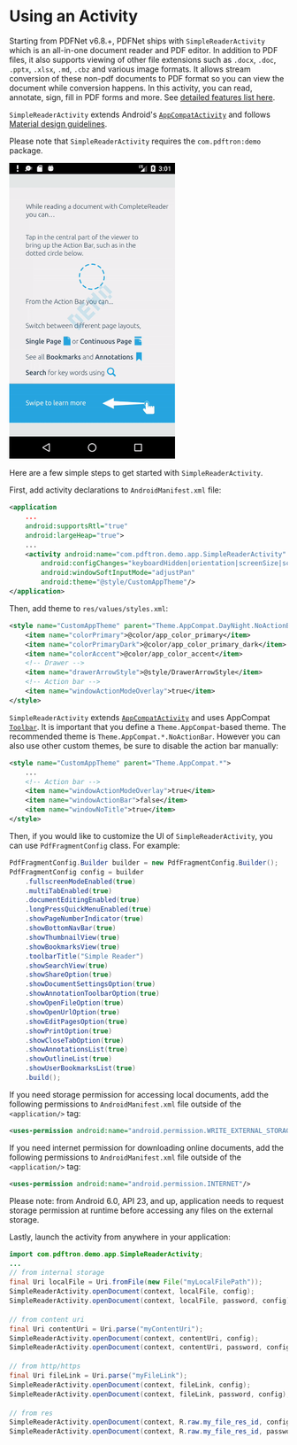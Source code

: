 # Using an Activity

Starting from PDFNet v6.8.+, PDFNet ships with `SimpleReaderActivity` which is an all-in-one document reader and PDF editor. In addition to PDF files, it also supports viewing of other file extensions such as `.docx`, `.doc`, `.pptx`, `.xlsx`, `.md`, `.cbz` and various image formats. It allows stream conversion of these non-pdf documents to PDF format so you can view the document while conversion happens. In this activity, you can read, annotate, sign, fill in PDF forms and more. See [detailed features list here](/android/guides/getting-started#completereader-app).

`SimpleReaderActivity` extends Android's [`AppCompatActivity`](https://developer.android.com/reference/android/support/v7/app/AppCompatActivity.html) and follows [Material design guidelines](https://material.io/guidelines/).

Please note that `SimpleReaderActivity` requires the `com.pdftron:demo` package.

<img alt='Host Fragment' src ="https://raw.githubusercontent.com/sgong-pdftron/stranger-docs/master/android/guides/getting-started/gif/host-fragment.gif" width='300'/>

Here are a few simple steps to get started with `SimpleReaderActivity`.

First, add activity declarations to `AndroidManifest.xml` file:

```xml
<application
    ...
    android:supportsRtl="true"
    android:largeHeap="true">
    ...
    <activity android:name="com.pdftron.demo.app.SimpleReaderActivity"
        android:configChanges="keyboardHidden|orientation|screenSize|screenLayout|smallestScreenSize"
        android:windowSoftInputMode="adjustPan"
        android:theme="@style/CustomAppTheme"/>
</application>
```

Then, add theme to `res/values/styles.xml`:

```xml
<style name="CustomAppTheme" parent="Theme.AppCompat.DayNight.NoActionBar">
    <item name="colorPrimary">@color/app_color_primary</item>
    <item name="colorPrimaryDark">@color/app_color_primary_dark</item>
    <item name="colorAccent">@color/app_color_accent</item>
    <!-- Drawer -->
    <item name="drawerArrowStyle">@style/DrawerArrowStyle</item>
    <!-- Action bar -->
    <item name="windowActionModeOverlay">true</item>
</style>
```

`SimpleReaderActivity` extends [`AppCompatActivity`](https://developer.android.com/reference/android/support/v7/app/AppCompatActivity.html) and uses AppCompat [`Toolbar`](https://developer.android.com/reference/android/support/v7/widget/Toolbar.html). It is important that you define a `Theme.AppCompat`-based theme. The recommended theme is `Theme.AppCompat.*.NoActionBar`. However you can also use other custom themes, be sure to disable the action bar manually:

```xml
<style name="CustomAppTheme" parent="Theme.AppCompat.*">
    ...
    <!-- Action bar -->
    <item name="windowActionModeOverlay">true</item>
    <item name="windowActionBar">false</item>
    <item name="windowNoTitle">true</item>
</style>
```

Then, if you would like to customize the UI of `SimpleReaderActivity`, you can use `PdfFragmentConfig` class. For example:

```java
PdfFragmentConfig.Builder builder = new PdfFragmentConfig.Builder();
PdfFragmentConfig config = builder
    .fullscreenModeEnabled(true)
    .multiTabEnabled(true)
    .documentEditingEnabled(true)
    .longPressQuickMenuEnabled(true)
    .showPageNumberIndicator(true)
    .showBottomNavBar(true)
    .showThumbnailView(true)
    .showBookmarksView(true)
    .toolbarTitle("Simple Reader")
    .showSearchView(true)
    .showShareOption(true)
    .showDocumentSettingsOption(true)
    .showAnnotationToolbarOption(true)
    .showOpenFileOption(true)
    .showOpenUrlOption(true)
    .showEditPagesOption(true)
    .showPrintOption(true)
    .showCloseTabOption(true)
    .showAnnotationsList(true)
    .showOutlineList(true)
    .showUserBookmarksList(true)
    .build();
```

If you need storage permission for accessing local documents, add the following permissions to `AndroidManifest.xml` file outside of the `<application/>` tag:

```xml
<uses-permission android:name="android.permission.WRITE_EXTERNAL_STORAGE" />
```

If you need internet permission for downloading online documents, add the following permissions to `AndroidManifest.xml` file outside of the `<application/>` tag:

```xml
<uses-permission android:name="android.permission.INTERNET"/>
```
<p class='warning'>
Please note: from Android 6.0, API 23, and up, application needs to request storage permission at runtime before accessing any files on the external storage.
</p>

Lastly, launch the activity from anywhere in your application:

```java
import com.pdftron.demo.app.SimpleReaderActivity;
...
// from internal storage
final Uri localFile = Uri.fromFile(new File("myLocalFilePath"));
SimpleReaderActivity.openDocument(context, localFile, config);
SimpleReaderActivity.openDocument(context, localFile, password, config);

// from content uri
final Uri contentUri = Uri.parse("myContentUri");
SimpleReaderActivity.openDocument(context, contentUri, config);
SimpleReaderActivity.openDocument(context, contentUri, password, config);

// from http/https
final Uri fileLink = Uri.parse("myFileLink");
SimpleReaderActivity.openDocument(context, fileLink, config);
SimpleReaderActivity.openDocument(context, fileLink, password, config);

// from res
SimpleReaderActivity.openDocument(context, R.raw.my_file_res_id, config);
SimpleReaderActivity.openDocument(context, R.raw.my_file_res_id, password, config);
```
